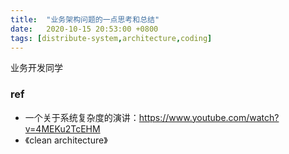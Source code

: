 ```yaml
---
title:  "业务架构问题的一点思考和总结"
date:   2020-10-15 20:53:00 +0800
tags: [distribute-system,architecture,coding]
---
```


业务开发同学


### ref
- 一个关于系统复杂度的演讲：https://www.youtube.com/watch?v=4MEKu2TcEHM
- 《clean architecture》
